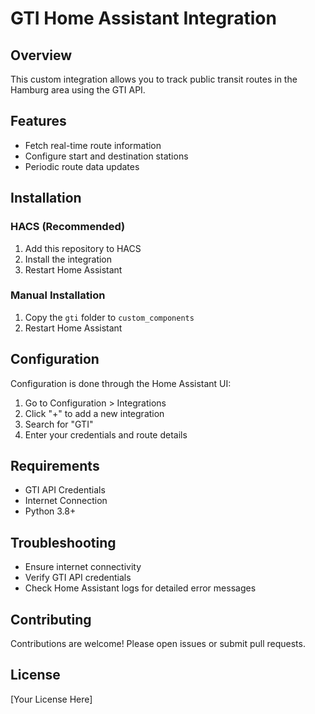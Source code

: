 # GTI Home Assistant Integration

## Overview
This custom integration allows you to track public transit routes in the Hamburg area using the GTI API.

## Features
- Fetch real-time route information
- Configure start and destination stations
- Periodic route data updates

## Installation

### HACS (Recommended)
1. Add this repository to HACS
2. Install the integration
3. Restart Home Assistant

### Manual Installation
1. Copy the `gti` folder to `custom_components`
2. Restart Home Assistant

## Configuration
Configuration is done through the Home Assistant UI:
1. Go to Configuration > Integrations
2. Click "+" to add a new integration
3. Search for "GTI"
4. Enter your credentials and route details

## Requirements
- GTI API Credentials
- Internet Connection
- Python 3.8+

## Troubleshooting
- Ensure internet connectivity
- Verify GTI API credentials
- Check Home Assistant logs for detailed error messages

## Contributing
Contributions are welcome! Please open issues or submit pull requests.

## License
[Your License Here]
